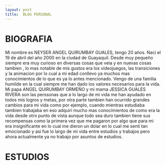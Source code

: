 ```yaml
---
layout: post
title:  BLOG PERSONAL
---
```

# BIOGRAFIA
Mi nombre es  NEYSER ANGEL QUIRUMBAY GUALES, tengo 20 años.
Naci el 19 de abril del año 2000 en la ciudad de Guayaquil.
Desde muy pequeño siempre era muy curioso en diversas cosas que veia y en nuevas cosas tambien , lo mas notable de mis gustos era los videojuegos, las transiciones y la animacion
por lo cual a mi edad conllevo ya muchos mas conocimientos de lo que es ya lo antes mencionado.
Vengo de una familia humilde  en la cual siempre me han dado los valores necesarios para la vida.
Mi papa ANGEL QUIRUMBAY ORMEÑO y mi mama JESSICA GUALES RIVERA son las perssonas que a lo largo de mi vida me han ayudado en todos mis logros y metas, por otra parte tambien  han ocurrido grandes cambios para mi vida  como por ejemplo, cuando mientras estudiaba tambien trabajaba en eso adquiri mucho mas conocimientos de como era la vida desde otro punto de vista aunque todo sea duro tambien tiene sus recompensas como la primera vez que me pagaron por algo que para mi era insignificante en lo cual me dieron un dolar en lo cual me senti tan emocionado y asi fue lo largo de mi vida entre estudios y trabajos pero ahora actualmente ya no trabajo por asuntos de estudios.
# ESTUDIOS
